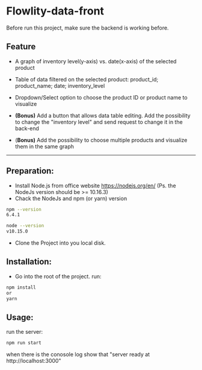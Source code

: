 ﻿# Flowlity-data-front
Before run this project, make sure the backend is working before.

## Feature

- A graph of inventory level(y-axis) vs. date(x-axis) of the selected product 

- Table of data filtered on the selected product: product_id; product_name; date; inventory_level

- Dropdown/Select option to choose the product ID or product name to visualize

- **(Bonus)** Add a button that allows data table editing. Add the possibility to change the "inventory level"  and send request to change it in the back-end 

- (**Bonus)** Add the possibility to choose multiple products and visualize them in the same graph

---

## Preparation:
- Install Node.js from office website https://nodejs.org/en/ (Ps. the NodeJs version should be >= 10.16.3)
- Chack the NodeJs and npm (or yarn) version

```bash
npm --version
6.4.1

node --version
v10.15.0
```

- Clone the Project into you local disk.

## Installation:
- Go into the root of the project.
run:

```bash
npm install
or
yarn
```

## Usage:

run the server:
```bash
npm run start
```
when there is the conosole log show that "server ready at http://localhost:3000"
